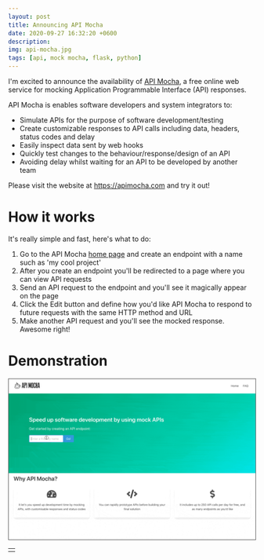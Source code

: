 ```yaml
---
layout: post
title: Announcing API Mocha 
date: 2020-09-27 16:32:20 +0600
description: 
img: api-mocha.jpg
tags: [api, mock mocha, flask, python]
---
```


I'm excited to announce the availability of <a href="https://apimocha.com" target="_blank">API Mocha</a>, a free online web service for mocking Application Programmable Interface (API) responses.

API Mocha is enables software developers and system integrators to:
- Simulate APIs for the purpose of software development/testing
- Create customizable responses to API calls including data, headers, status codes and delay
- Easily inspect data sent by web hooks
- Quickly test changes to the behaviour/response/design of an API
- Avoiding delay whilst waiting for an API to be developed by another team

Please visit the website at <a href="https://apimocha.com" target="_blank">https://apimocha.com</a> and try it out!

# How it works 

It's really simple and fast, here's what to do:

1. Go to the API Mocha <a href="https://apimocha.com">home page</a> and create an endpoint with a name such as 'my cool project'
2. After you create an endpoint you'll be redirected to a page where you can view API requests
3. Send an API request to the endpoint and you'll see it magically appear on the page
4. Click the Edit button and define how you'd like API Mocha to respond to future requests with the same HTTP method and URL
5. Make another API request and you'll see the mocked response. Awesome right!

# Demonstration

<table><td></td>
<img style="border: 1px solid #555;" src="/assets/img/api-mocha/demo-api-mocha.gif">


